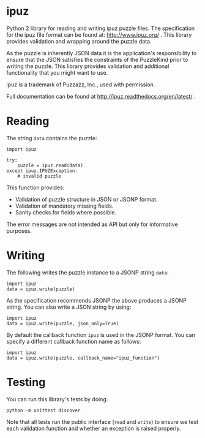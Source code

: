 ipuz
====

Python 2 library for reading and writing ipuz puzzle files. The specification
for the ipuz file format can be found at: http://www.ipuz.org/ . This library
provides validation and wrapping around the puzzle data.

As the puzzle is inherently JSON data it is the application's responsibility
to ensure that the JSON satisfies the constraints of the PuzzleKind prior to
writing the puzzle. This library provides validation and additional
functionality that you might want to use.

ipuz is a trademark of Puzzazz, Inc., used with permission.

Full documentation can be found at http://ipuz.readthedocs.org/en/latest/ .

Reading
=======

The string `data` contains the puzzle:

    import ipuz

    try:
        puzzle = ipuz.read(data)
    except ipuz.IPUZException:
        # invalid puzzle

This function provides:

* Validation of puzzle structure in JSON or JSONP format.
* Validation of mandatory missing fields.
* Sanity checks for fields where possible.

The error messages are not intended as API but only for informative purposes.

Writing
=======

The following writes the puzzle instance to a JSONP string `data`:

    import ipuz
    data = ipuz.write(puzzle)

As the specification recommends JSONP the above produces a JSONP string.
You can also write a JSON string by using:

    import ipuz
    data = ipuz.write(puzzle, json_only=True)

By default the callback function `ipuz` is used in the JSONP format. You
can specify a different callback function name as follows:

    import ipuz
    data = ipuz.write(puzzle, callback_name="ipuz_function")

Testing
=======

You can run this library's tests by doing:

    python -m unittest discover

Note that all tests run the public interface (`read` and `write`) to ensure
we test each validation function and whether an exception is raised properly.